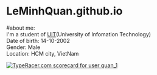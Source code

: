 # LeMinhQuan.github.io
#about me:
<br />I'm a student of [UIT](https://www.uit.edu.vn/)(University of Infomation Technology)
<br />Date of birth: 14-10-2002
<br />Gender: Male
<br />Location: HCM city, VietNam


<a href="https://data.typeracer.com/pit/profile?user=quan_1&ref=badge" target="_top"><img src="https://data.typeracer.com/misc/badge?user=quan_1" border="0" alt="TypeRacer.com scorecard for user quan_1"/></a>
